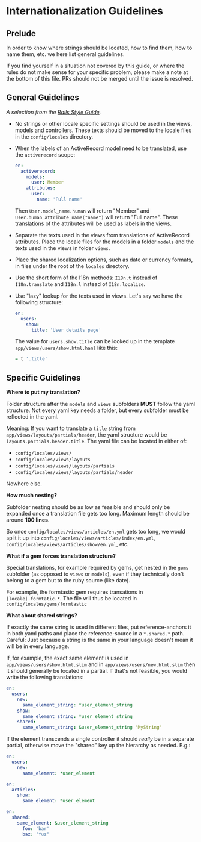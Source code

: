 Internationalization Guidelines
===============================

Prelude
-------

In order to know where strings should be located, how to find them, how to
name them, etc. we here list general guidelines.

If you find yourself in a situation not covered by this guide, or where the
rules do not make sense for your specific problem, please make a note at the
bottom of this file. PRs should not be merged until the issue is resolved.

General Guidelines
------------------

*A selection from the [Rails Style Guide](https://github.com/bbatsov/rails-style-guide#internationalization).*

* No strings or other locale specific settings should be used in the views,
  models and controllers. These texts should be moved to the locale files in
  the `config/locales` directory.

* When the labels of an ActiveRecord model need to be translated, use the
  `activerecord` scope:

  ```yaml
  en:
    activerecord:
      models:
        user: Member
      attributes:
        user:
          name: 'Full name'
  ```

  Then `User.model_name.human` will return "Member" and
  `User.human_attribute_name("name")` will return "Full name". These
  translations of the attributes will be used as labels in the views.

* Separate the texts used in the views from translations of ActiveRecord
  attributes. Place the locale files for the models in a folder `models` and
  the texts used in the views in folder `views`.

* Place the shared localization options, such as date or currency formats, in
  files under the root of the `locales` directory.

* Use the short form of the I18n methods: `I18n.t` instead of `I18n.translate`
  and `I18n.l` instead of `I18n.localize`.

* Use "lazy" lookup for the texts used in views. Let's say we have the
  following structure:

  ```yaml
  en:
    users:
      show:
        title: 'User details page'
  ```

  The value for `users.show.title` can be looked up in the template
  `app/views/users/show.html.haml` like this:

  ```Ruby
  = t '.title'
  ```

Specific Guidelines
-------------------

**Where to put my translation?**

Folder structure after the `models` and `views` subfolders **MUST** follow the
yaml structure. Not every yaml key needs a folder, but every subfolder must be
reflected in the yaml.

Meaning: If you want to translate a `title` string from
`app/views/layouts/partials/header`, the yaml structure would be
`layouts.partials.header.title`. The yaml file can be located in either of:

* `config/locales/views/`
* `config/locales/views/layouts`
* `config/locales/views/layouts/partials`
* `config/locales/views/layouts/partials/header`

Nowhere else.


**How much nesting?**

Subfolder nesting should be as low as feasible and should only be expanded
once a translation file gets too long. Maximum length should be around
**100 lines**.

So once `config/locales/views/articles/en.yml` gets too long, we would split
it up into `config/locales/views/articles/index/en.yml`,
`config/locales/views/articles/show/en.yml`, etc.


**What if a gem forces translation structure?**

Special translations, for example required by gems, get nested in the
`gems` subfolder (as opposed to `views` or `models`), even if they
technically don't belong to a gem but to the ruby source (like date).

For example, the formtastic gem requires transations in
`[locale].formtatic.*`. The file will thus be located in
`config/locales/gems/formtastic`


**What about shared strings?**

If exactly the same string is used in different files, put reference-anchors
it in both yaml paths and place the reference-source in a `*.shared.*` path.
Careful: Just because a string is the same in your language doesn't mean it
will be in every language.

If, for example, the exact same element is used in
`app/views/users/show.html.slim` and in `app/views/users/new.html.slim`
then it should generally be located in a partial. If that's not feasible,
you would write the following translations:

  ```yaml
  en:
    users:
      new:
        same_element_string: *user_element_string
      show:
        same_element_string: *user_element_string
      shared:
        same_element_string: &user_element_string 'MyString'
  ```

If the element transcends a single controller it should *really* be in a
separate partial, otherwise move the "shared" key up the hierarchy as needed.
E.g.:

  ```yaml
  en:
    users:
      new:
        same_element: *user_element
  ```

  ```yaml
  en:
    articles:
      show:
        same_element: *user_element
  ```

  ```yaml
  en:
    shared:
      same_element: &user_element_string
        foo: 'bar'
        baz: 'fuz'
  ```
